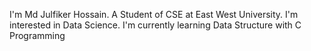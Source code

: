 I'm Md Julfiker Hossain.
A Student of CSE at East West University.
I'm interested in Data Science.
I'm currently learning Data Structure with C Programming
